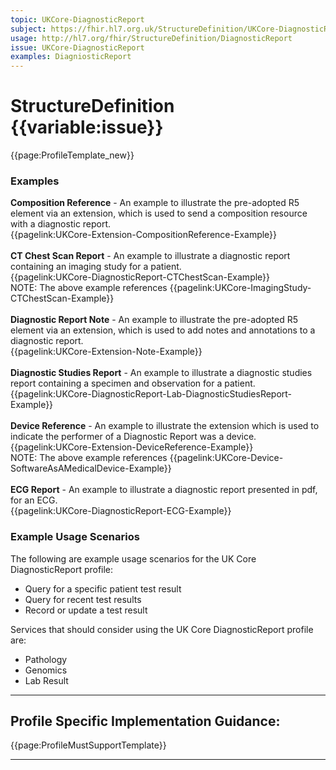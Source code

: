 ```yaml
---
topic: UKCore-DiagnosticReport
subject: https://fhir.hl7.org.uk/StructureDefinition/UKCore-DiagnosticReport
usage: http://hl7.org/fhir/StructureDefinition/DiagnosticReport
issue: UKCore-DiagnosticReport
examples: DiagniosticReport
---
```


# StructureDefinition {{variable:issue}}

<nocheck>
{{page:ProfileTemplate_new}}

<div id="Examples" class="tabcontent">
  <h3>Examples</h3>
  <b>Composition Reference</b> - An example to illustrate the pre-adopted R5 element via an extension, which is used to send a composition resource with a diagnostic report.<br>
  {{pagelink:UKCore-Extension-CompositionReference-Example}}
  <br><br>
  <b>CT Chest Scan Report</b> - An example to illustrate a diagnostic report containing an imaging study for a patient.<br/>
{{pagelink:UKCore-DiagnosticReport-CTChestScan-Example}}<br>
  NOTE: The above example references {{pagelink:UKCore-ImagingStudy-CTChestScan-Example}}
<br><br>
  <b>Diagnostic Report Note</b> - An example to illustrate the pre-adopted R5 element via an extension, which is used to add notes and annotations to a diagnostic report.<br>
  {{pagelink:UKCore-Extension-Note-Example}}
  <br><br>
  <b>Diagnostic Studies Report</b> - An example to illustrate a diagnostic studies report containing a specimen and observation for a patient.<br/>
{{pagelink:UKCore-DiagnosticReport-Lab-DiagnosticStudiesReport-Example}}
<br><br>
 <b>Device Reference</b> - An example to illustrate the extension which is used to indicate the performer of a Diagnostic Report was a device.<br>
  {{pagelink:UKCore-Extension-DeviceReference-Example}}<br>
  NOTE: The above example references {{pagelink:UKCore-Device-SoftwareAsAMedicalDevice-Example}}
<br><br>
  <b>ECG Report</b> - An example to illustrate a diagnostic report presented in pdf, for an ECG.<br/>
{{pagelink:UKCore-DiagnosticReport-ECG-Example}}
</div>
</nocheck>


<div id="ProfileGuidance">

### Example Usage Scenarios

The following are example usage scenarios for the UK Core DiagnosticReport profile:

- Query for a specific patient test result
- Query for recent test results
- Record or update a test result

Services that should consider using the  UK Core DiagnosticReport profile are:

- Pathology
- Genomics
- Lab Result

<hr class="thickline">

## Profile Specific Implementation Guidance: ##

{{page:ProfileMustSupportTemplate}}

</div>

---
